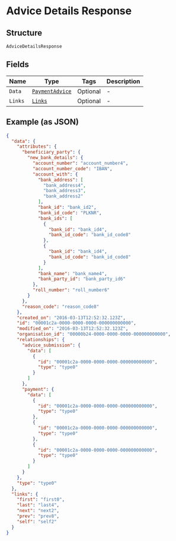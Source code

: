 
# Advice Details Response

## Structure

`AdviceDetailsResponse`

## Fields

| Name | Type | Tags | Description |
|  --- | --- | --- | --- |
| `Data` | [`PaymentAdvice`](../../doc/models/payment-advice.md) | Optional | - |
| `Links` | [`Links`](../../doc/models/links.md) | Optional | - |

## Example (as JSON)

```json
{
  "data": {
    "attributes": {
      "beneficiary_party": {
        "new_bank_details": {
          "account_number": "account_number4",
          "account_number_code": "IBAN",
          "account_with": {
            "bank_address": [
              "bank_address4",
              "bank_address3",
              "bank_address2"
            ],
            "bank_id": "bank_id2",
            "bank_id_code": "PLKNR",
            "bank_ids": [
              {
                "bank_id": "bank_id4",
                "bank_id_code": "bank_id_code8"
              },
              {
                "bank_id": "bank_id4",
                "bank_id_code": "bank_id_code8"
              }
            ],
            "bank_name": "bank_name4",
            "bank_party_id": "bank_party_id6"
          },
          "roll_number": "roll_number6"
        }
      },
      "reason_code": "reason_code8"
    },
    "created_on": "2016-03-13T12:52:32.123Z",
    "id": "00001c2a-0000-0000-0000-000000000000",
    "modified_on": "2016-03-13T12:52:32.123Z",
    "organisation_id": "00000b24-0000-0000-0000-000000000000",
    "relationships": {
      "advice_submission": {
        "data": [
          {
            "id": "00001c2a-0000-0000-0000-000000000000",
            "type": "type0"
          }
        ]
      },
      "payment": {
        "data": [
          {
            "id": "00001c2a-0000-0000-0000-000000000000",
            "type": "type0"
          },
          {
            "id": "00001c2a-0000-0000-0000-000000000000",
            "type": "type0"
          },
          {
            "id": "00001c2a-0000-0000-0000-000000000000",
            "type": "type0"
          }
        ]
      }
    },
    "type": "type0"
  },
  "links": {
    "first": "first0",
    "last": "last4",
    "next": "next2",
    "prev": "prev8",
    "self": "self2"
  }
}
```

